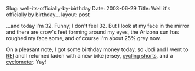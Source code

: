 Slug: well-its-officially-by-birthday
Date: 2003-06-29
Title: Well it's officially by birthday...
layout: post

...and today I&#39;m 32. Funny, I don&#39;t feel 32. But I look at my face in the mirror and there are crow&#39;s feet forming around my eyes, the Arizona sun has roughed my face some, and of course I&#39;m about 25% grey now.

On a pleasant note, I got some birthday money today, so Jodi and I went to <a href="http://rei.com/">REI</a> and I returned laden with a new bike jersey, <a href="http://www.rei.com/online/store/ProductDisplay?storeId=8000&amp;catalogId=40000008000&amp;productId=6721565&amp;parent_category_rn=4927690">cycling shorts</a>, and a <a href="http://www.rei.com/online/store/ProductDisplay?productId=47614332&amp;storeId=8000&amp;catalogId=40000008000&amp;langId=-1">cyclometer</a>. Yay!
